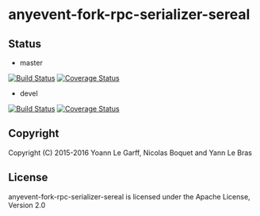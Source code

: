 anyevent-fork-rpc-serializer-sereal
===================

Status
------

- master

[![Build Status](https://travis-ci.org/Navel-IT/anyevent-fork-rpc-serializer-sereal.svg?branch=master)](https://travis-ci.org/Navel-IT/anyevent-fork-rpc-serializer-sereal?branch=master)
[![Coverage Status](https://coveralls.io/repos/github/Navel-IT/anyevent-fork-rpc-serializer-sereal/badge.svg?branch=master)](https://coveralls.io/github/Navel-IT/anyevent-fork-rpc-serializer-sereal?branch=master)

- devel

[![Build Status](https://travis-ci.org/Navel-IT/anyevent-fork-rpc-serializer-sereal.svg?branch=devel)](https://travis-ci.org/Navel-IT/anyevent-fork-rpc-serializer-sereal?branch=devel)
[![Coverage Status](https://coveralls.io/repos/github/Navel-IT/anyevent-fork-rpc-serializer-sereal/badge.svg?branch=devel)](https://coveralls.io/github/Navel-IT/anyevent-fork-rpc-serializer-sereal?branch=devel)

Copyright
---------

Copyright (C) 2015-2016 Yoann Le Garff, Nicolas Boquet and Yann Le Bras

License
-------

anyevent-fork-rpc-serializer-sereal is licensed under the Apache License, Version 2.0
